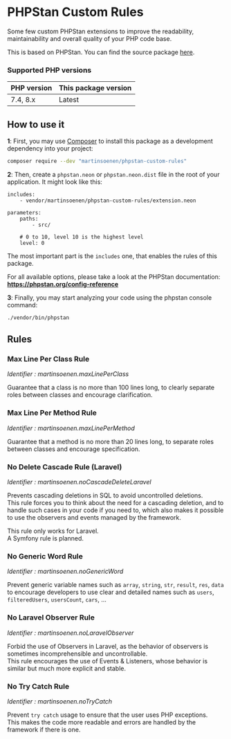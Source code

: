 # PHPStan Custom Rules

Some few custom PHPStan extensions to improve the readability, maintainability and overall quality of your PHP code base.

This is based on PHPStan. You can find the source package [here](https://phpstan.org/).

### Supported PHP versions
| PHP version | This package version |
|-------------|----------------------|
| 7.4, 8.x    | Latest               |

## How to use it

**1**: First, you may use [Composer](https://getcomposer.org) to install this package as a development dependency into your project:

```bash
composer require --dev "martinsoenen/phpstan-custom-rules"
```

**2**: Then, create a `phpstan.neon` or `phpstan.neon.dist` file in the root of your application. It might look like this:

```
includes:
    - vendor/martinsoenen/phpstan-custom-rules/extension.neon

parameters:
    paths:
        - src/

    # 0 to 10, level 10 is the highest level
    level: 0
```

The most important part is the `includes` one, that enables the rules of this package.

For all available options, please take a look at the PHPStan documentation: **https://phpstan.org/config-reference**

**3**: Finally, you may start analyzing your code using the phpstan console command:

```bash
./vendor/bin/phpstan
```

## Rules

### Max Line Per Class Rule

*Identifier : martinsoenen.maxLinePerClass*

Guarantee that a class is no more than 100 lines long, to clearly separate roles between classes and encourage clarification.

### Max Line Per Method Rule

*Identifier : martinsoenen.maxLinePerMethod*

Guarantee that a method is no more than 20 lines long, to separate roles between classes and encourage specification.

### No Delete Cascade Rule (Laravel)

*Identifier : martinsoenen.noCascadeDeleteLaravel*

Prevents cascading deletions in SQL to avoid uncontrolled deletions.  
This rule forces you to think about the need for a cascading deletion, and to handle such cases in your code if you need to, which also makes it possible to use the observers and events managed by the framework.  
  
This rule only works for Laravel.  
A Symfony rule is planned.

### No Generic Word Rule

*Identifier : martinsoenen.noGenericWord*

Prevent generic variable names such as `array`, `string`, `str`, `result`, `res`, `data` to encourage developers to use clear and detailed names such as `users`, `filteredUsers`, `usersCount`, `cars`, ...

### No Laravel Observer Rule

*Identifier : martinsoenen.noLaravelObserver*

Forbid the use of Observers in Laravel, as the behavior of observers is sometimes incomprehensible and uncontrollable.  
This rule encourages the use of Events & Listeners, whose behavior is similar but much more explicit and stable.

### No Try Catch Rule

*Identifier : martinsoenen.noTryCatch*

Prevent `try catch` usage to ensure that the user uses PHP exceptions.  
This makes the code more readable and errors are handled by the framework if there is one.